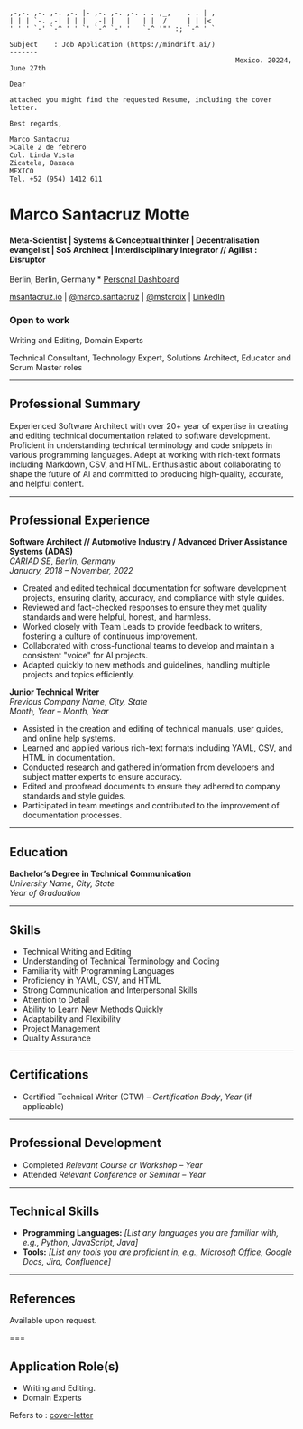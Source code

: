 ```                  .                             .   
,-,-. ,-. ,-. ,-. |- ,-. ,-. ,-. . . ,_,    . . | , 
| | | `-. ,-| | | |  ,-| |   |   | |  /     | | |<  
' ' ' `-' `-^ ' ' `' `-^ `-' '   `-^ '"' :; `-^ ' `

Subject    : Job Application (https://mindrift.ai/)
-------
                                                        Mexico. 20224, June 27th

Dear

attached you might find the requested Resume, including the cover letter.

Best regards,

Marco Santacruz
>Calle 2 de febrero
Col. Linda Vista
Zicatela, Oaxaca
MEXICO
Tel. +52 (954) 1412 611
```
# Marco Santacruz Motte

#### Meta-Scientist | Systems & Conceptual thinker | Decentralisation evangelist | SoS Architect | Interdisciplinary Integrator // Agilist : Disruptor
Berlin, Berlin, Germany * [Personal Dashboard](https://airtable.com/appO0ztDoEyaEjfgQ/pagc2hk2qDH2unyZL) 

[msantacruz.io](msantacruz.uk) | [@marco.santacruz](mailto:marco.santacruz@findis.com.mx) | [@mstcroix](https://github.com/mstcroix/bio) | [LinkedIn](https://www.linkedin.com/in/marcosantacruz/)

### Open to work
Writing and Editing, Domain Experts

Technical Consultant, Technology Expert, Solutions Architect, Educator and Scrum Master roles

---

## Professional Summary

Experienced Software Architect with over 20+ year of expertise in creating and editing technical documentation related to software development. Proficient in understanding technical terminology and code snippets in various programming languages. Adept at working with rich-text formats including Markdown, CSV, and HTML. Enthusiastic about collaborating to shape the future of AI and committed to producing high-quality, accurate, and helpful content.

---

## Professional Experience

**Software Architect // Automotive Industry / Advanced Driver Assistance Systems (ADAS)**  
*CARIAD SE*, *Berlin, Germany*  
*January, 2018 – November, 2022*

- Created and edited technical documentation for software development projects, ensuring clarity, accuracy, and compliance with style guides.
- Reviewed and fact-checked responses to ensure they met quality standards and were helpful, honest, and harmless.
- Worked closely with Team Leads to provide feedback to writers, fostering a culture of continuous improvement.
- Collaborated with cross-functional teams to develop and maintain a consistent "voice" for AI projects.
- Adapted quickly to new methods and guidelines, handling multiple projects and topics efficiently.

**Junior Technical Writer**  
*Previous Company Name*, *City, State*  
*Month, Year – Month, Year*

- Assisted in the creation and editing of technical manuals, user guides, and online help systems.
- Learned and applied various rich-text formats including YAML, CSV, and HTML in documentation.
- Conducted research and gathered information from developers and subject matter experts to ensure accuracy.
- Edited and proofread documents to ensure they adhered to company standards and style guides.
- Participated in team meetings and contributed to the improvement of documentation processes.

---

## Education

**Bachelor’s Degree in Technical Communication**  
*University Name*, *City, State*  
*Year of Graduation*

---

## Skills

- Technical Writing and Editing
- Understanding of Technical Terminology and Coding
- Familiarity with Programming Languages
- Proficiency in YAML, CSV, and HTML
- Strong Communication and Interpersonal Skills
- Attention to Detail
- Ability to Learn New Methods Quickly
- Adaptability and Flexibility
- Project Management
- Quality Assurance

---

## Certifications

- Certified Technical Writer (CTW) – *Certification Body*, *Year* (if applicable)

---

## Professional Development

- Completed *Relevant Course or Workshop* – *Year*
- Attended *Relevant Conference or Seminar* – *Year*

---

## Technical Skills

- **Programming Languages:** *[List any languages you are familiar with, e.g., Python, JavaScript, Java]*
- **Tools:** *[List any tools you are proficient in, e.g., Microsoft Office, Google Docs, Jira, Confluence]*

---

## References

Available upon request.

===

## Application Role(s)

* Writing and Editing.
* Domain Experts


Refers to  : [cover-letter](mindrift.ai-cover-letter.md)


